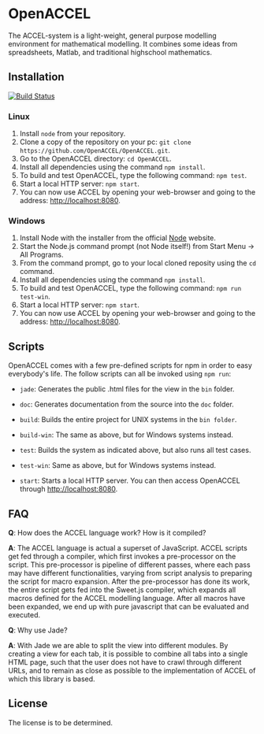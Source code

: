 OpenACCEL
=========

The ACCEL-system is a light-weight, general purpose modelling environment for mathematical modelling. It combines some ideas from spreadsheets, Matlab, and traditional highschool mathematics.

## Installation ##
[![Build Status](https://travis-ci.org/OpenACCEL/OpenACCEL.svg?branch=master)](https://travis-ci.org/OpenACCEL/OpenACCEL)

### Linux ###
1. Install `node` from your repository.
2. Clone a copy of the repository on your pc: `git clone https://github.com/OpenACCEL/OpenACCEL.git`.
3. Go to the OpenACCEL directory: `cd OpenACCEL`.
4. Install all dependencies using the command `npm install`.
5. To build and test OpenACCEL, type the following command: `npm test`.
6. Start a local HTTP server: `npm start`.
7. You can now use ACCEL by opening your web-browser and going to the address: [http://localhost:8080](http://localhost:8080).

### Windows ###
1. Install Node with the installer from the official [Node](http://nodejs.org/download/) website.
2. Start the Node.js command prompt (not Node itself!) from Start Menu -> All Programs.
3. From the command prompt, go to your local cloned reposity using the `cd` command.
4. Install all dependencies using the command `npm install`.
5. To build and test OpenACCEL, type the following command: `npm run test-win`.
6. Start a local HTTP server: `npm start`.
7. You can now use ACCEL by opening your web-browser and going to the address: [http://localhost:8080](http://localhost:8080).

## Scripts ##

OpenACCEL comes with a few pre-defined scripts for npm in order to easy everybody's life.
The follow scripts can all be invoked using `npm run`:

* `jade`: Generates the public .html files for the view in the `bin` folder.
* `doc`: Generates documentation from the source into the `doc` folder.

* `build`: Builds the entire project for UNIX systems in the `bin folder`.
* `build-win`: The same as above, but for Windows systems instead.

* `test`: Builds the system as indicated above, but also runs all test cases.
* `test-win`: Same as above, but for Windows systems instead.

* `start`: Starts a local HTTP server. You can then access OpenACCEL through [http://localhost:8080](http://localhost:8080).

## FAQ ##

**Q**: How does the ACCEL language work? How is it compiled?

**A**: The ACCEL language is actual a superset of JavaScript. ACCEL scripts get fed through a compiler, which first invokes a pre-processor on the script. This pre-processor is pipeline of different passes, where each pass may have different functionalities, varying from script analysis to preparing the script for macro expansion. After the pre-processor has done its work, the entire script gets fed into the Sweet.js compiler, which expands all macros defined for the ACCEL modelling language. After all macros have been expanded, we end up with pure javascript that can be evaluated and executed.

**Q**: Why use Jade?

**A**: With Jade we are able to split the view into different modules. By creating a view for each tab, it is possible to combine all tabs into a single HTML page, such that the user does not have to crawl through different URLs, and to remain as close as possible to the implementation of ACCEL of which this library is based.

## License ##
The license is to be determined.